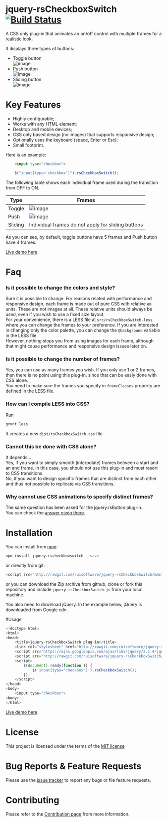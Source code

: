 # jquery-rsCheckboxSwitch [![Build Status](https://travis-ci.org/ruisoftware/jquery-rsCheckboxSwitch.svg?branch=master)](https://travis-ci.org/ruisoftware/jquery-rsCheckboxSwitch)
A CSS only plug-in that animates an on/off control with multiple frames for a realistic look.

It displays three types of buttons:
- Toggle button  
![image](https://cloud.githubusercontent.com/assets/428736/25072479/f539c94c-22d7-11e7-8fdf-1b60e2720cff.png)
- Push button  
![image](https://cloud.githubusercontent.com/assets/428736/25072483/08b13c3a-22d8-11e7-9991-38a53637196a.png)
- Sliding button  
![image](https://cloud.githubusercontent.com/assets/428736/25072476/d93c9468-22d7-11e7-9a72-1b2bc3d458e0.png)

# Key Features
 - Highly configurable;
 - Works with any HTML element;
 - Desktop and mobile devices;
 - CSS only based design (no images) that supports responsive design;
 - Optionally uses the keyboard (space, Enter or Esc);
 - Small footprint.

Here is an example:
```html
    <input type="checkbox">
```
```javascript
    $("input[type='checkbox']").rsCheckboxSwitch();
```
The following table shows each individual frame used during the transition from OFF to ON.  

| Type | Frames |
|---|---|
|Toggle|![image](https://cloud.githubusercontent.com/assets/428736/25073090/59f46b9e-22e7-11e7-8c11-d4e1117accbc.png)|
|Push|![image](https://cloud.githubusercontent.com/assets/428736/25073087/4f3dd10e-22e7-11e7-8787-08a1d5850630.png)|
|Sliding|Individual frames do not apply for sliding buttons|

As you can see, by default, toggle buttons have 5 frames and Push button have 4 frames.

[Live demo here](https://rawgit.com/ruisoftware/jquery-rsCheckboxSwitch/master/src/demo/demo.html).

# Faq
### Is it possible to change the colors and style?
Sure it is possible to change.
For reasons related with performance and responsive design, each frame is made out of pure CSS with relative `em` units. These are not images at all. These relative units should always be used, even if you wish to use a fixed size layout.  
For your convenience, there is a LESS file at `src/rsCheckboxSwitch.less` where you can change the frames to your preference. If you are interested in changing only the color palette, you can change the `@background` variable in the LESS file.  
However, nothing stops you from using images for each frame, although that might cause performance and responsive design issues later on.

### Is it possible to change the number of frames?
Yes, you can use as many frames you wish. If you only use 1 or 2 frames, then there is no point using this plug-in, since that can be easly done with CSS alone.  
You need to make sure the frames you specify in `frameClasses` property are defined in the LESS file.

### How can I compile LESS into CSS?
Run
```bash
grunt less
```
It creates a new `dist/rsCheckboxSwitch.css` file.

### Cannot this be done with CSS alone?
It depends...  
Yes, if you want to simply smooth (interpolate) frames between a start and an end frame. In this case, you should not use this plug-in and must resort to CSS transitions.  
No, if you want to design specific frames that are distinct from each other and thus not possible to replicate via CSS transitions.

### Why cannot use CSS animations to specify distinct frames?
The same question has been asked for the jquery.rsButton plug-in.  
You can check the [answer given there](https://github.com/ruisoftware/jquery-rsButton#why-cannot-use-css-animations-to-specify-distinct-frames).

# Installation

You can install from [npm](https://www.npmjs.com/):
```bash
npm install jquery.rscheckboxswitch --save
```
or directly from git:
```javascript
<script src="http://rawgit.com/ruisoftware/jquery-rsCheckboxSwitch/master/src/jquery.rsCheckboxSwitch.js"></script>
```
or you can download the Zip archive from github, clone or fork this repository and include `jquery.rsCheckboxSwitch.js` from your local machine.

You also need to download jQuery. In the example below, jQuery is downloaded from Google cdn.

#Usage
```javascript
<!doctype html>
<html>
<head>
    <title>jquery-rsCheckboxSwitch plug-in</title>
    <link rel="stylesheet" href="http://rawgit.com/ruisoftware/jquery-rsCheckboxSwitch/master/src/demo/rsCheckboxSwitch24px.css">
    <script src="https://ajax.googleapis.com/ajax/libs/jquery/2.1.4/jquery.min.js"></script>
    <script src="http://rawgit.com/ruisoftware/jquery-rsCheckboxSwitch/master/src/jquery.rsCheckboxSwitch.js"></script>
    <script>
        $(document).ready(function () {
            $('input[type="checkbox"]').rsCheckboxSwitch();
        });
    </script>
</head>
<body>
    <input type="checkbox">
<body>
</html>
````
[Live demo here](https://codepen.io/ruisoftware/pen/mmqrKy).

# License
This project is licensed under the terms of the [MIT license](https://opensource.org/licenses/mit-license.php)

# Bug Reports & Feature Requests
Please use the [issue tracker](https://github.com/ruisoftware/jquery-rsCheckboxSwitch/issues) to report any bugs or file feature requests.

# Contributing
Please refer to the [Contribution page](https://github.com/ruisoftware/jquery-rsCheckboxSwitch/blob/master/CONTRIBUTING.md) from more information.
